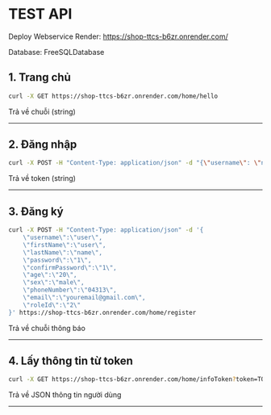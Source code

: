 
# TEST API
Deploy Webservice Render: https://shop-ttcs-b6zr.onrender.com/

Database: FreeSQLDatabase 

## 1. Trang chủ

```bash
curl -X GET https://shop-ttcs-b6zr.onrender.com/home/hello
```

Trả về chuỗi (string)

---

## 2. Đăng nhập

```bash
curl -X POST -H "Content-Type: application/json" -d "{\"username\": \"nguyenmanhlc10\", \"password\": \"1\"}" https://shop-ttcs-b6zr.onrender.com/home/login
```

Trả về token (string)

---

## 3. Đăng ký

```bash
curl -X POST -H "Content-Type: application/json" -d '{
    \"username\":\"user\",
    \"firstName\":\"user\",
    \"lastName\":\"name\",
    \"password\":\"1\",
    \"confirmPassword\":\"1\",
    \"age\":\"20\",
    \"sex\":\"male\",
    \"phoneNumber\":\"04313\",
    \"email\":\"youremail@gmail.com\",
    \"roleId\":\"2\"
}' https://shop-ttcs-b6zr.onrender.com/home/register
```

Trả về chuỗi thông báo

---

## 4. Lấy thông tin từ token

```bash
curl -X GET https://shop-ttcs-b6zr.onrender.com/home/infoToken?token=TOKEN
```

Trả về JSON thông tin người dùng

---
